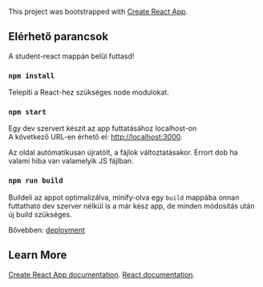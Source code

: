 This project was bootstrapped with [Create React App](https://github.com/facebook/create-react-app).

## Elérhető parancsok
A student-react mappán belül futtasd!

### `npm install`
Telepíti a React-hez szükséges node modulokat. <br>

### `npm start`

Egy dev szervert készít az app futtatásához localhost-on<br>
A következő URL-en érhető el: [http://localhost:3000](http://localhost:3000).

Az oldal autómatikusan újratölt, a fájlok változtatásakor.
Errort dob ha valami hiba van valamelyik JS fájlban.<br>

### `npm run build`

Buildeli az appot optimalizálva, minify-olva egy `build` mappába onnan futtatható dev szerver nélkül is
a már kész app, de minden módosítás után új build szükséges.<br>

Bővebben: [deployment](https://facebook.github.io/create-react-app/docs/deployment) <br>

## Learn More
[Create React App documentation](https://facebook.github.io/create-react-app/docs/getting-started).
[React documentation](https://reactjs.org/).